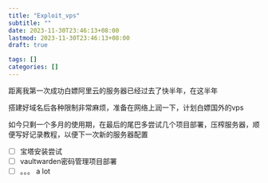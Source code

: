 ```yaml
---
title: "Exploit_vps"
subtitle: ""
date: 2023-11-30T23:46:13+08:00
lastmod: 2023-11-30T23:46:13+08:00
draft: true

tags: []
categories: []
---
```

距离我第一次成功白嫖阿里云的服务器已经过去了快半年，在这半年

搭建好域名后各种限制非常麻烦，准备在网络上润一下，计划白嫖国外的vps


如今只剩一个多月的使用期，在最后的尾巴多尝试几个项目部署，压榨服务器，顺便写好记录教程，以便下一次新的服务器配置

* [ ] 宝塔安装尝试
* [ ] vaultwarden密码管理项目部署
* [ ] 。。。 a lot
